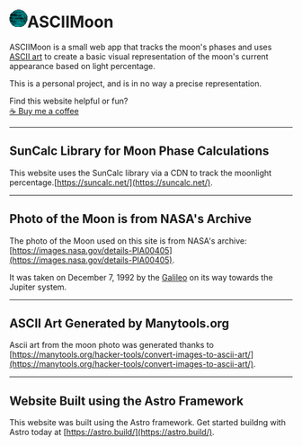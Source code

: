 ![ASCII Moon Icon](/moon-icon-for-readme.png)ASCIIMoon
===============

ASCIIMoon is a small web app that tracks the moon's phases and uses [ASCII art](https://en.wikipedia.org/wiki/ASCII_art) to create a basic visual representation of the moon's current appearance based on light percentage.

This is a personal project, and is in no way a precise representation.

Find this website helpful or fun?  
[☕️ Buy me a coffee](https://www.buymeacoffee.com/seanrooney)

* * *

SunCalc Library for Moon Phase Calculations
-------------------------------------------

This website uses the SunCalc library via a CDN to track the moonlight percentage.[https://suncalc.net/](https://suncalc.net/).

* * *

Photo of the Moon is from NASA's Archive
----------------------------------------

The photo of the Moon used on this site is from NASA's archive: [https://images.nasa.gov/details-PIA00405](https://images.nasa.gov/details-PIA00405).

It was taken on December 7, 1992 by the [Galileo](https://en.wikipedia.org/wiki/Galileo_(spacecraft)) on its way towards the Jupiter system.

* * *

ASCII Art Generated by Manytools.org
------------------------------------

Ascii art from the moon photo was generated thanks to [https://manytools.org/hacker-tools/convert-images-to-ascii-art/](https://manytools.org/hacker-tools/convert-images-to-ascii-art/).

* * *

Website Built using the Astro Framework
------------------------------------

This website was built using the Astro framework.  Get started buildng with Astro today at [https://astro.build/](https://astro.build/).